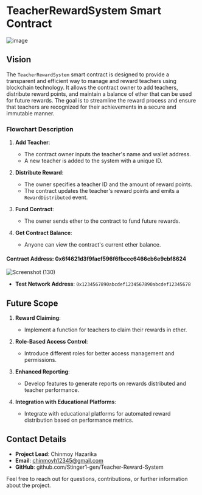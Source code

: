 # TeacherRewardSystem Smart Contract
![image](https://github.com/user-attachments/assets/d676c1d6-b788-4c9c-b89f-a40204c54eac)


## Vision

The `TeacherRewardSystem` smart contract is designed to provide a transparent and efficient way to manage and reward teachers using blockchain technology. It allows the contract owner to add teachers, distribute reward points, and maintain a balance of ether that can be used for future rewards. The goal is to streamline the reward process and ensure that teachers are recognized for their achievements in a secure and immutable manner.


### Flowchart Description

1. **Add Teacher**:
   - The contract owner inputs the teacher's name and wallet address.
   - A new teacher is added to the system with a unique ID.

2. **Distribute Reward**:
   - The owner specifies a teacher ID and the amount of reward points.
   - The contract updates the teacher's reward points and emits a `RewardDistributed` event.

3. **Fund Contract**:
   - The owner sends ether to the contract to fund future rewards.

4. **Get Contract Balance**:
   - Anyone can view the contract's current ether balance.

#### **Contract Address**: 0x6f4621d3f9facf596f6fbccc6466cb6e9cbf8624
![Screenshot (130)](https://github.com/user-attachments/assets/f50a6a87-c9cc-497b-b977-99c2a74808cc)


- **Test Network Address**: `0x1234567890abcdef1234567890abcdef12345678`


## Future Scope

1. **Reward Claiming**:
   - Implement a function for teachers to claim their rewards in ether.

2. **Role-Based Access Control**:
   - Introduce different roles for better access management and permissions.

3. **Enhanced Reporting**:
   - Develop features to generate reports on rewards distributed and teacher performance.

4. **Integration with Educational Platforms**:
   - Integrate with educational platforms for automated reward distribution based on performance metrics.

## Contact Details

- **Project Lead**: Chinmoy Hazarika
- **Email**: chinmoyh12345@gmail.com
- **GitHub**: github.com/Stinger1-gen/Teacher-Reward-System

Feel free to reach out for questions, contributions, or further information about the project.

